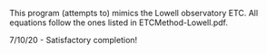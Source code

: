 This program (attempts to) mimics the Lowell observatory ETC. All equations follow the ones listed in ETCMethod-Lowell.pdf. 

7/10/20 - Satisfactory completion!
